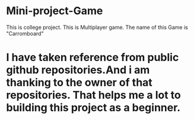 # Mini-project-Game
This is college project.
This is Multiplayer game.
The name of this Game is "Carromboard"

# I have taken reference from public github repositories.And i am thanking to the owner of that repositories. That helps me a lot to building this project as a beginner.

